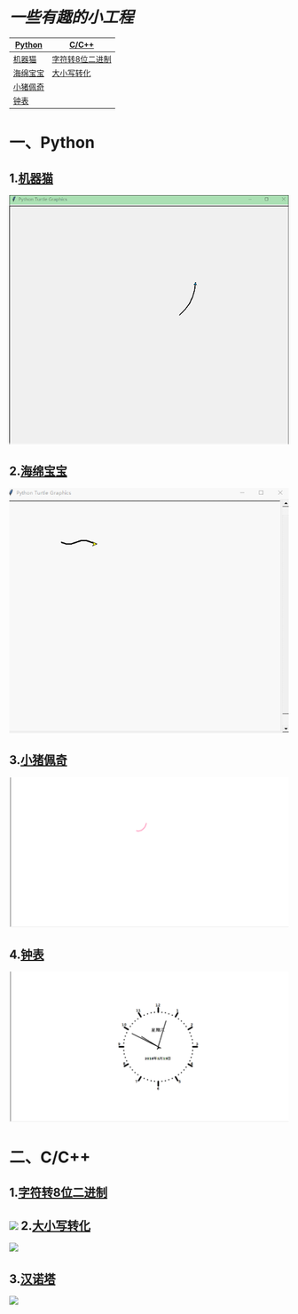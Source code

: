 # *一些有趣的小工程*
|[Python](https://github.com/ljgithub669/small_project/blob/master/README.md#%E4%B8%80python)|[C/C++](https://github.com/ljgithub669/small_project/blob/master/README.md#%E4%BA%8Ccc)|
|------|------|
|[机器猫](https://github.com/ljgithub669/small_project/tree/master/Python/%E6%9C%BA%E5%99%A8%E7%8C%AB)|[字符转8位二进制](https://github.com/ljgithub669/small_project/tree/master/C/%E5%AD%97%E7%AC%A6%E8%BD%AC%E4%BA%8C%E8%BF%9B%E5%88%B6)|
|[海绵宝宝](https://github.com/ljgithub669/small_project/tree/master/Python/%E6%B5%B7%E7%BB%B5%E5%AE%9D%E5%AE%9D)|[大小写转化](https://github.com/ljgithub669/small_project/tree/master/C/%E5%A4%A7%E5%B0%8F%E5%86%99%E8%BD%AC%E5%8C%96)|
|[小猪佩奇](https://github.com/ljgithub669/small_project/tree/master/Python/%E5%B0%8F%E7%8C%AA%E4%BD%A9%E5%A5%87)|
|[钟表](https://github.com/ljgithub669/small_project/tree/master/Python/%E9%92%9F%E8%A1%A8)|

一、Python
===
1.[机器猫](https://github.com/ljgithub669/small_project/tree/master/Python/%E6%9C%BA%E5%99%A8%E7%8C%AB)
---
![](https://raw.githubusercontent.com/PerpetualSmile/picture/master/Doraemon/Doraemon.gif)

2.[海绵宝宝](https://github.com/ljgithub669/small_project/tree/master/Python/%E6%B5%B7%E7%BB%B5%E5%AE%9D%E5%AE%9D)
---
![](./Python/海绵宝宝/海绵宝宝.gif)

3.[小猪佩奇](https://github.com/ljgithub669/small_project/tree/master/Python/%E5%B0%8F%E7%8C%AA%E4%BD%A9%E5%A5%87)
---
![](./Python/小猪佩奇/小猪佩奇.gif)

4.[钟表](https://github.com/ljgithub669/small_project/tree/master/Python/%E9%92%9F%E8%A1%A8)
---
![](./Python/钟表/钟表.gif)

二、C/C++
=====
1.[字符转8位二进制](https://github.com/ljgithub669/small_project/tree/master/%E5%AD%97%E7%AC%A6%E8%BD%AC%E4%BA%8C%E8%BF%9B%E5%88%B6)
---
![](http://ww1.sinaimg.cn/large/006YKa8tly1g4uqlwijerj311y0kggmj.jpg)
2.[大小写转化](https://github.com/ljgithub669/small_project/tree/master/%E5%A4%A7%E5%B0%8F%E5%86%99%E8%BD%AC%E5%8C%96)
------
![](http://ww1.sinaimg.cn/large/006YKa8tly1g4ty1mreusj311y0kg74y.jpg)

3.[汉诺塔]()
------
![](http://ww1.sinaimg.cn/large/006YKa8tly1g4ycvylp7xj311f0iw0tc.jpg)
